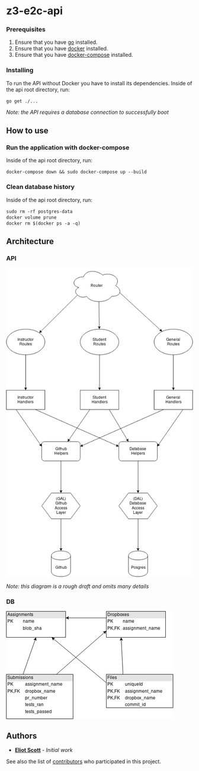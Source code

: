 # z3-e2c-api

### Prerequisites

1. Ensure that you have [go](https://golang.org/) installed.
2. Ensure that you have [docker](https://www.docker.com/) installed.
3. Ensure that you have [docker-compose](https://docs.docker.com/compose/install/) installed.


### Installing

To run the API without Docker you have to install its dependencies. Inside of the api root directory, run:
```
go get ./...
```

*Note: the API requires a database connection to successfully boot*
## How to use

### Run the application with docker-compose

Inside of the api root directory, run:

```
docker-compose down && sudo docker-compose up --build
```

### Clean database history

Inside of the api root directory, run:

```
sudo rm -rf postgres-data
docker volume prune
docker rm $(docker ps -a -q)
```

## Architecture

### API

![uml](./assets/z3-e2c-api-UML-d1.png)

*Note: this diagram is a rough draft and omits many details*

### DB

![uml](./assets/z3-e2c-db-UML-d1.png)

## Authors

* **[Eliot Scott](https://github.com/evscott)** - *Initial work*

See also the list of [contributors](https://github.com/your/project/contributors) who participated in this project.
